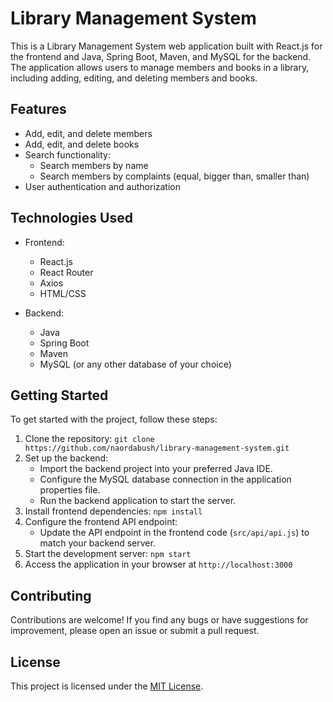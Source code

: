 # Library Management System

This is a Library Management System web application built with React.js for the frontend and Java, Spring Boot, Maven, and MySQL for the backend. The application allows users to manage members and books in a library, including adding, editing, and deleting members and books.

## Features

- Add, edit, and delete members
- Add, edit, and delete books
- Search functionality:
  - Search members by name
  - Search members by complaints (equal, bigger than, smaller than)
- User authentication and authorization

## Technologies Used

- Frontend:
  - React.js
  - React Router
  - Axios
  - HTML/CSS

- Backend:
  - Java
  - Spring Boot
  - Maven
  - MySQL (or any other database of your choice)

## Getting Started

To get started with the project, follow these steps:

1. Clone the repository: `git clone https://github.com/naordabush/library-management-system.git`
2. Set up the backend:
   - Import the backend project into your preferred Java IDE.
   - Configure the MySQL database connection in the application properties file.
   - Run the backend application to start the server.
3. Install frontend dependencies: `npm install`
4. Configure the frontend API endpoint:
   - Update the API endpoint in the frontend code (`src/api/api.js`) to match your backend server.
5. Start the development server: `npm start`
6. Access the application in your browser at `http://localhost:3000`

## Contributing

Contributions are welcome! If you find any bugs or have suggestions for improvement, please open an issue or submit a pull request.

## License

This project is licensed under the [MIT License](https://opensource.org/licenses/MIT).
